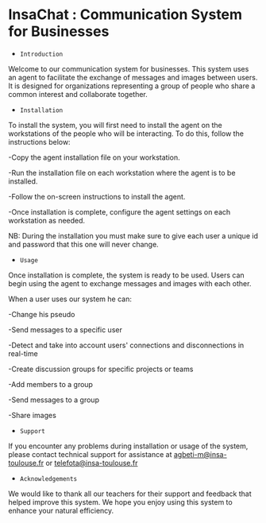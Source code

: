 # InsaChat : Communication System for Businesses

- `Introduction`

Welcome to our communication system for businesses. This system uses an agent to facilitate the exchange of messages and  images between users. It is designed for organizations representing a group of people who share a common interest and collaborate together.

- `Installation`

To install the system, you will first need to install the agent on the workstations of the people who will be interacting. To do this, follow the instructions below:

-Copy the agent installation file on your workstation.

-Run the installation file on each workstation where the agent is to be installed.

-Follow the on-screen instructions to install the agent.

-Once installation is complete, configure the agent settings on each workstation as needed.

NB: During the installation you must make sure to give each user a unique id and password that this one will never change.
 

- `Usage`

Once installation is complete, the system is ready to be used. Users can begin using the agent to exchange messages and images with each other.

When a user uses our system he can:

-Change his pseudo

-Send messages to a specific user 

-Detect and take into account users' connections and disconnections in real-time

-Create discussion groups for specific projects or teams

-Add members to a group

-Send messages to a group

-Share images
	

- `Support`

If you encounter any problems during installation or usage of the system, please contact technical support for assistance at agbeti-m@insa-toulouse.fr or telefota@insa-toulouse.fr


- `Acknowledgements`

We would like to thank all our teachers for their support and feedback that helped improve this system.
We hope you enjoy using this system to enhance your natural efficiency.
